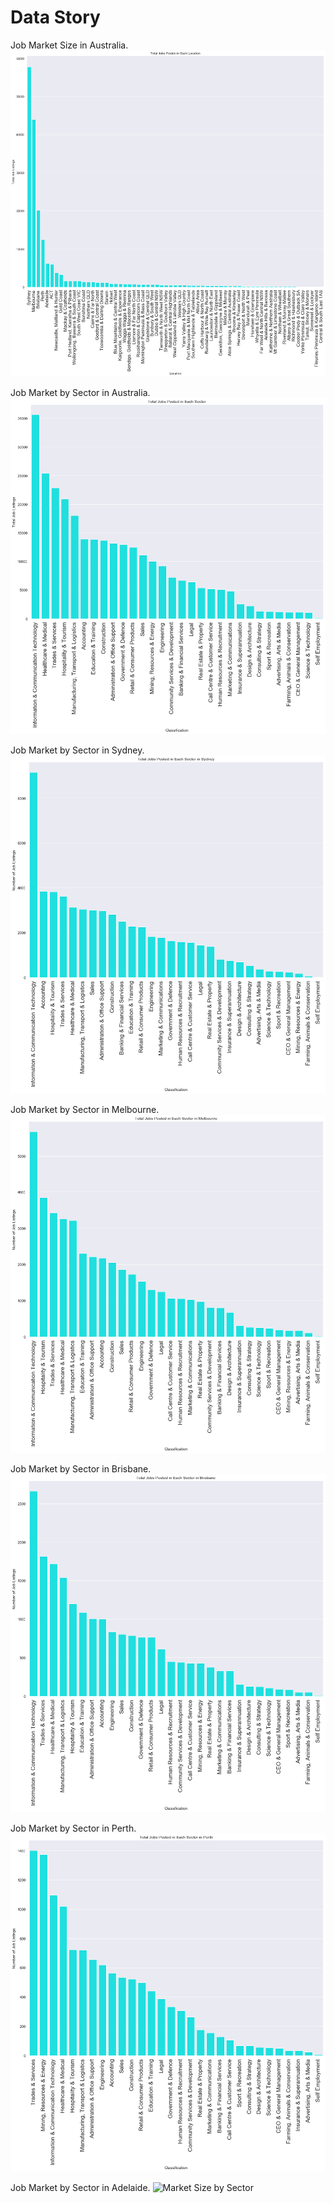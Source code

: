 # Data Story

Job Market Size in Australia.
![Market Size by Location](charts/market_locations.png)

Job Market by Sector in Australia.
![Market Size by Sector](charts/sectors.png)

Job Market by Sector in Sydney.
![Market Size by Sector](charts/sydney.png)

Job Market by Sector in Melbourne.
![Market Size by Sector](charts/melbourne.png)

Job Market by Sector in Brisbane.
![Market Size by Sector](charts/brisbane.png)

Job Market by Sector in Perth.
![Market Size by Sector](charts/perth.png)

Job Market by Sector in Adelaide.
![Market Size by Sector](charts/aedlaide.png)
